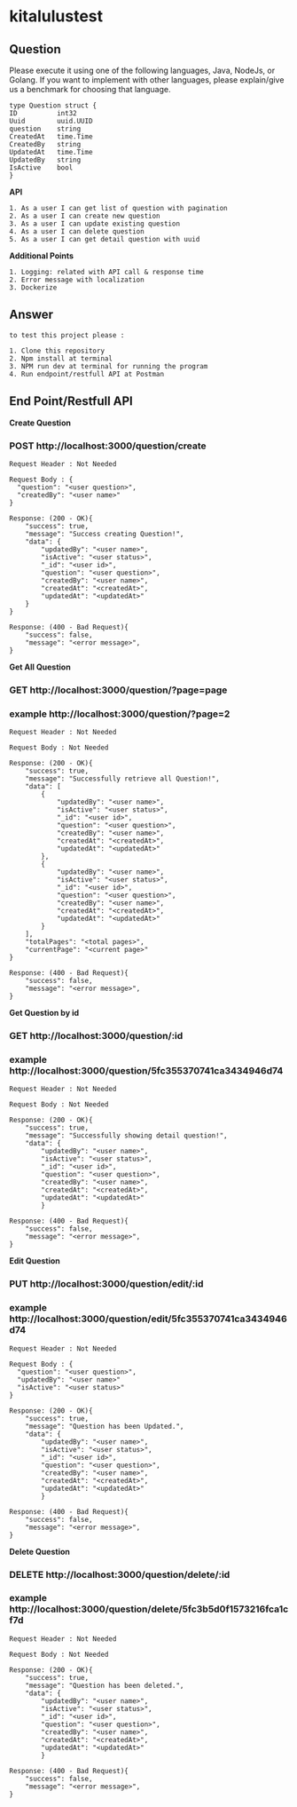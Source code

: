 # kitalulustest

## Question


Please execute it using one of the following languages, Java, NodeJs, or Golang. 
If you want to implement with other languages, please explain/give us a benchmark for choosing that language. 


```
type Question struct {
ID          int32     
Uuid        uuid.UUID     
question    string     
CreatedAt   time.Time     
CreatedBy   string     
UpdatedAt   time.Time     
UpdatedBy   string     
IsActive    bool  
}
```

**API**
```
1. As a user I can get list of question with pagination 
2. As a user I can create new question 
3. As a user I can update existing question 
4. As a user I can delete question 
5. As a user I can get detail question with uuid 
```

**Additional Points**
```
1. Logging: related with API call & response time 
2. Error message with localization 
3. Dockerize
```

## Answer

```
to test this project please :

1. Clone this repository
2. Npm install at terminal
3. NPM run dev at terminal for running the program
4. Run endpoint/restfull API at Postman
```

## End Point/Restfull API

**Create Question**
### POST http://localhost:3000/question/create

```
Request Header : Not Needed
```
```
Request Body : {
  "question": "<user question>",
  "createdBy": "<user name>"
}
```
```
Response: (200 - OK){
    "success": true,
    "message": "Success creating Question!",
    "data": {
        "updatedBy": "<user name>",
        "isActive": "<user status>",
        "_id": "<user id>",
        "question": "<user question>",
        "createdBy": "<user name>",
        "createdAt": "<createdAt>",
        "updatedAt": "<updatedAt>"
    }
}
```
```
Response: (400 - Bad Request){
    "success": false,
    "message": "<error message>",
}
```

**Get All Question**
### GET http://localhost:3000/question/?page=page
### example http://localhost:3000/question/?page=2

```
Request Header : Not Needed
```
```
Request Body : Not Needed
```
```
Response: (200 - OK){
    "success": true,
    "message": "Successfully retrieve all Question!",
    "data": [
        {
            "updatedBy": "<user name>",
            "isActive": "<user status>",
            "_id": "<user id>",
            "question": "<user question>",
            "createdBy": "<user name>",
            "createdAt": "<createdAt>",
            "updatedAt": "<updatedAt>"
        },
        {
            "updatedBy": "<user name>",
            "isActive": "<user status>",
            "_id": "<user id>",
            "question": "<user question>",
            "createdBy": "<user name>",
            "createdAt": "<createdAt>",
            "updatedAt": "<updatedAt>"
        }
    ],
    "totalPages": "<total pages>",
    "currentPage": "<current page>"
}
```
```
Response: (400 - Bad Request){
    "success": false,
    "message": "<error message>",
}
```

**Get Question by id**
### GET http://localhost:3000/question/:id
### example http://localhost:3000/question/5fc355370741ca3434946d74

```
Request Header : Not Needed
```
```
Request Body : Not Needed
```
```
Response: (200 - OK){
    "success": true,
    "message": "Successfully showing detail question!",
    "data": {
        "updatedBy": "<user name>",
        "isActive": "<user status>",
        "_id": "<user id>",
        "question": "<user question>",
        "createdBy": "<user name>",
        "createdAt": "<createdAt>",
        "updatedAt": "<updatedAt>"
        }
```
```
Response: (400 - Bad Request){
    "success": false,
    "message": "<error message>",
}
```

**Edit Question**
### PUT http://localhost:3000/question/edit/:id
### example http://localhost:3000/question/edit/5fc355370741ca3434946d74

```
Request Header : Not Needed
```
```
Request Body : {
  "question": "<user question>",
  "updatedBy": "<user name>"
  "isActive": "<user status>"
}
```
```
Response: (200 - OK){
    "success": true,
    "message": "Question has been Updated.",
    "data": {
        "updatedBy": "<user name>",
        "isActive": "<user status>",
        "_id": "<user id>",
        "question": "<user question>",
        "createdBy": "<user name>",
        "createdAt": "<createdAt>",
        "updatedAt": "<updatedAt>"
        }
```
```
Response: (400 - Bad Request){
    "success": false,
    "message": "<error message>",
}
```

**Delete Question**
### DELETE http://localhost:3000/question/delete/:id
### example http://localhost:3000/question/delete/5fc3b5d0f1573216fca1cf7d

```
Request Header : Not Needed
```
```
Request Body : Not Needed
```
```
Response: (200 - OK){
    "success": true,
    "message": "Question has been deleted.",
    "data": {
        "updatedBy": "<user name>",
        "isActive": "<user status>",
        "_id": "<user id>",
        "question": "<user question>",
        "createdBy": "<user name>",
        "createdAt": "<createdAt>",
        "updatedAt": "<updatedAt>"
        }
```
```
Response: (400 - Bad Request){
    "success": false,
    "message": "<error message>",
}
```